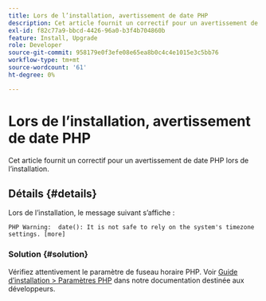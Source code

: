 ```yaml
---
title: Lors de l’installation, avertissement de date PHP
description: Cet article fournit un correctif pour un avertissement de date PHP lors de l’installation.
exl-id: f82c77a9-bbcd-4426-96a0-b3f4b704860b
feature: Install, Upgrade
role: Developer
source-git-commit: 958179e0f3efe08e65ea8b0c4c4e1015e3c5bb76
workflow-type: tm+mt
source-wordcount: '61'
ht-degree: 0%

---
```


# Lors de l’installation, avertissement de date PHP

Cet article fournit un correctif pour un avertissement de date PHP lors de l’installation.

## Détails {#details}

Lors de l’installation, le message suivant s’affiche :

```text
PHP Warning:  date(): It is not safe to rely on the system's timezone settings. [more]
```

### Solution {#solution}

Vérifiez attentivement le paramètre de fuseau horaire PHP. Voir [Guide d’installation > Paramètres PHP](https://devdocs.magento.com/guides/v2.3/install-gde/prereq/php-settings.html) dans notre documentation destinée aux développeurs.
